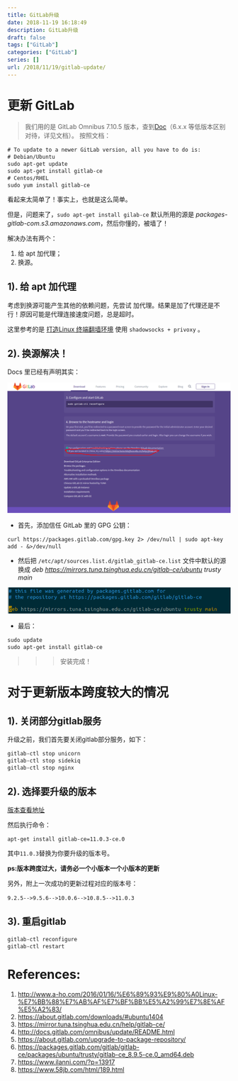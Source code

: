 ```yaml
---
title: GitLab升级
date: 2018-11-19 16:18:49
description: GitLab升级
draft: false
tags: ["GitLab"]
categories: ["GitLab"]
series: []
url: /2018/11/19/gitlab-update/
---
```

# 更新 GitLab
> 我们用的是 GitLab Omnibus 7.10.5 版本，查到[Doc](http://docs.gitlab.com/omnibus/update/README.html)（6.x.x 等低版本区别对待，详见文档）。
按照文档：
```
# To update to a newer GitLab version, all you have to do is:
# Debian/Ubuntu
sudo apt-get update
sudo apt-get install gitlab-ce
# Centos/RHEL
sudo yum install gitlab-ce
```

看起来太简单了！事实上，也就是这么简单。

但是，问题来了，`sudo apt-get install gilab-ce` 默认所用的源是 *packages-gitlab-com.s3.amazonaws.com*，然后你懂的，被墙了！

解决办法有两个：
1. 给 apt 加代理；
2. 换源。

## 1). 给 apt 加代理
考虑到换源可能产生其他的依赖问题，先尝试 加代理。结果是加了代理还是不行！原因可能是代理连接速度问题，总是超时。


这里参考的是 [打造Linux 终端翻墙环境](http://www.a-ho.com/2016/01/16/%E6%89%93%E9%80%A0Linux-%E7%BB%88%E7%AB%AF%E7%BF%BB%E5%A2%99%E7%8E%AF%E5%A2%83/)  使用 `shadowsocks + privoxy` 。

## 2). 换源解决！

Docs 里已经有声明其实：

![](/images/2018-11-19/3.png)

- 首先，添加信任 GitLab 里的 GPG 公钥：

```
curl https://packages.gitlab.com/gpg.key 2> /dev/null | sudo apt-key add - &>/dev/null
```

- 然后把 `/etc/apt/sources.list.d/gitlab_gitlab-ce.list` 文件中默认的源换成 *deb https://mirrors.tuna.tsinghua.edu.cn/gitlab-ce/ubuntu trusty main*

![](/images/2018-11-19/4.png)

- 最后：

```
sudo update
sudo apt-get install gitlab-ce
```

>>> 安装完成！

# 对于更新版本跨度较大的情况

## 1). 关闭部分gitlab服务
升级之前，我们首先要关闭gitlab部分服务，如下：

```
gitlab-ctl stop unicorn
gitlab-ctl stop sidekiq
gitlab-ctl stop nginx
```

## 2). 选择要升级的版本
[版本查看地址](https://packages.gitlab.com/gitlab/gitlab-ce?filter=debs)

然后执行命令：

```
apt-get install gitlab-ce=11.0.3-ce.0
```

其中`11.0.3`替换为你要升级的版本号。

**ps:版本跨度过大，请务必一个小版本一个小版本的更新**

另外，附上一次成功的更新过程对应的版本号：

`9.2.5-->9.5.6-->10.0.6-->10.8.5-->11.0.3 `

## 3). 重启gitlab
```
gitlab-ctl reconfigure
gitlab-ctl restart
```

# References:
1. http://www.a-ho.com/2016/01/16/%E6%89%93%E9%80%A0Linux-%E7%BB%88%E7%AB%AF%E7%BF%BB%E5%A2%99%E7%8E%AF%E5%A2%83/
2. https://about.gitlab.com/downloads/#ubuntu1404
3. https://mirror.tuna.tsinghua.edu.cn/help/gitlab-ce/
4. http://docs.gitlab.com/omnibus/update/README.html
5. https://about.gitlab.com/upgrade-to-package-repository/
6. https://packages.gitlab.com/gitlab/gitlab-ce/packages/ubuntu/trusty/gitlab-ce_8.9.5-ce.0_amd64.deb
7. https://www.ilanni.com/?p=13917
8. https://www.58jb.com/html/189.html